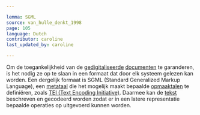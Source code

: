 ```yaml
---

lemma: SGML
source: van_hulle_denkt_1998
page: 105
language: Dutch
contributor: caroline
last_updated_by: caroline

---
```


Om de toegankelijkheid van de [gedigitaliseerde](digitization.html) [documenten](document.html) te garanderen, is het nodig ze op te slaan in een formaat dat door elk systeem gelezen kan worden. Een dergelijk formaat is SGML (Standard Generalized Markup Language), een [metataal](metalanguage.html) die het mogelijk maakt bepaalde [opmaaktalen](markup.html) te definiëren, zoals [TEI (Text Encoding Initiative)](TEI.html). Daarmee kan de [tekst](text.html) beschreven en gecodeerd worden zodat er in een latere representatie bepaalde operaties op uitgevoerd kunnen worden.
